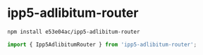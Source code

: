# ipp5-adlibitum-router

~~~~~ sh
npm install e53e04ac/ipp5-adlibitum-router
~~~~~

~~~~~ mjs
import { Ipp5AdlibitumRouter } from 'ipp5-adlibitum-router';
~~~~~
